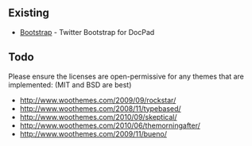 ## Existing

- [Bootstrap](https://github.com/balupton/bootstrap.docpad) - Twitter Bootstrap for DocPad


## Todo

Please ensure the licenses are open-permissive for any themes that are implemented: (MIT and BSD are best)

- http://www.woothemes.com/2009/09/rockstar/
- http://www.woothemes.com/2008/11/typebased/
- http://www.woothemes.com/2010/09/skeptical/
- http://www.woothemes.com/2010/06/themorningafter/
- http://www.woothemes.com/2009/11/bueno/